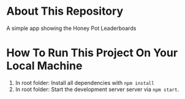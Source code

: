 # About This Repository

A simple app showing the Honey Pot Leaderboards

# How To Run This Project On Your Local Machine

1. In root folder: Install all dependencies with `npm install`
2. In root folder: Start the development server server via `npm start`.
